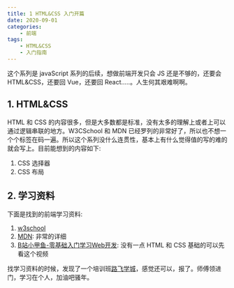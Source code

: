 ```yaml
---
title: 1 HTML&CSS 入门开篇
date: 2020-09-01
categories:
    - 前端
tags:
	- HTML&CSS
	- 入门指南
---
```


这个系列是 javaScript 系列的后续，想做前端开发只会 JS 还是不够的，还要会 HTML&CSS，还要回 Vue，还要回 React.....。人生何其艰难啊啊。

<!-- more -->


## 1. HTML&CSS
HTML 和 CSS 的内容很多，但是大多数都是标准，没有太多的理解上或者上可以通过逻辑串联的地方。W3CSchool 和 MDN 已经罗列的非常好了，所以也不想一个个标签在码一遍。所以这个系列没什么连贯性，基本上有什么觉得值的写的难的就会写上。目前能想到的内容如下:
1. CSS 选择器
2. CSS 布局


## 2. 学习资料
下面是找到的前端学习资料:
1. [w3school](https://www.w3school.com.cn/index.html)
2. [MDN](https://developer.mozilla.org/zh-CN/docs/Web): 非常的详细
3. [B站小甲鱼-零基础入门学习Web开发](https://www.bilibili.com/video/BV1QW411N762): 没有一点 HTML 和 CSS 基础的可以先看这个视频

找学习资料的时候，发现了一个培训班[路飞学城](https://www.luffycity.com/light-course/web)，感觉还可以，报了。师傅领进门，学习在个人，加油吧骚年。